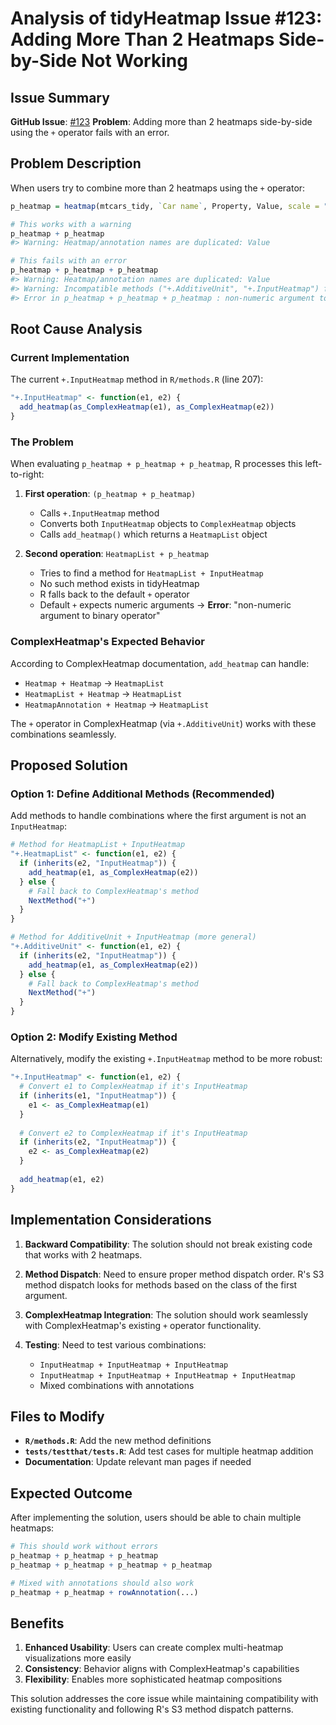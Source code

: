 # Analysis of tidyHeatmap Issue #123: Adding More Than 2 Heatmaps Side-by-Side Not Working

## Issue Summary

**GitHub Issue**: [#123](https://github.com/stemangiola/tidyHeatmap/issues/123)
**Problem**: Adding more than 2 heatmaps side-by-side using the `+` operator fails with an error.

## Problem Description

When users try to combine more than 2 heatmaps using the `+` operator:

```r
p_heatmap = heatmap(mtcars_tidy, `Car name`, Property, Value, scale = "row") 

# This works with a warning
p_heatmap + p_heatmap
#> Warning: Heatmap/annotation names are duplicated: Value

# This fails with an error
p_heatmap + p_heatmap + p_heatmap
#> Warning: Heatmap/annotation names are duplicated: Value
#> Warning: Incompatible methods ("+.AdditiveUnit", "+.InputHeatmap") for "+"
#> Error in p_heatmap + p_heatmap + p_heatmap : non-numeric argument to binary operator
```

## Root Cause Analysis

### Current Implementation

The current `+.InputHeatmap` method in `R/methods.R` (line 207):

```r
"+.InputHeatmap" <- function(e1, e2) {
  add_heatmap(as_ComplexHeatmap(e1), as_ComplexHeatmap(e2)) 
}
```

### The Problem

When evaluating `p_heatmap + p_heatmap + p_heatmap`, R processes this left-to-right:

1. **First operation**: `(p_heatmap + p_heatmap)` 
   - Calls `+.InputHeatmap` method
   - Converts both `InputHeatmap` objects to `ComplexHeatmap` objects
   - Calls `add_heatmap()` which returns a `HeatmapList` object

2. **Second operation**: `HeatmapList + p_heatmap`
   - Tries to find a method for `HeatmapList + InputHeatmap`
   - No such method exists in tidyHeatmap
   - R falls back to the default `+` operator
   - Default `+` expects numeric arguments → **Error**: "non-numeric argument to binary operator"

### ComplexHeatmap's Expected Behavior

According to ComplexHeatmap documentation, `add_heatmap` can handle:
- `Heatmap + Heatmap` → `HeatmapList`
- `HeatmapList + Heatmap` → `HeatmapList`  
- `HeatmapAnnotation + Heatmap` → `HeatmapList`

The `+` operator in ComplexHeatmap (via `+.AdditiveUnit`) works with these combinations seamlessly.

## Proposed Solution

### Option 1: Define Additional Methods (Recommended)

Add methods to handle combinations where the first argument is not an `InputHeatmap`:

```r
# Method for HeatmapList + InputHeatmap
"+.HeatmapList" <- function(e1, e2) {
  if (inherits(e2, "InputHeatmap")) {
    add_heatmap(e1, as_ComplexHeatmap(e2))
  } else {
    # Fall back to ComplexHeatmap's method
    NextMethod("+")
  }
}

# Method for AdditiveUnit + InputHeatmap (more general)
"+.AdditiveUnit" <- function(e1, e2) {
  if (inherits(e2, "InputHeatmap")) {
    add_heatmap(e1, as_ComplexHeatmap(e2))
  } else {
    # Fall back to ComplexHeatmap's method
    NextMethod("+")
  }
}
```

### Option 2: Modify Existing Method

Alternatively, modify the existing `+.InputHeatmap` method to be more robust:

```r
"+.InputHeatmap" <- function(e1, e2) {
  # Convert e1 to ComplexHeatmap if it's InputHeatmap
  if (inherits(e1, "InputHeatmap")) {
    e1 <- as_ComplexHeatmap(e1)
  }
  
  # Convert e2 to ComplexHeatmap if it's InputHeatmap
  if (inherits(e2, "InputHeatmap")) {
    e2 <- as_ComplexHeatmap(e2)
  }
  
  add_heatmap(e1, e2)
}
```

## Implementation Considerations

1. **Backward Compatibility**: The solution should not break existing code that works with 2 heatmaps.

2. **Method Dispatch**: Need to ensure proper method dispatch order. R's S3 method dispatch looks for methods based on the class of the first argument.

3. **ComplexHeatmap Integration**: The solution should work seamlessly with ComplexHeatmap's existing `+` operator functionality.

4. **Testing**: Need to test various combinations:
   - `InputHeatmap + InputHeatmap + InputHeatmap`
   - `InputHeatmap + InputHeatmap + InputHeatmap + InputHeatmap`
   - Mixed combinations with annotations

## Files to Modify

- **`R/methods.R`**: Add the new method definitions
- **`tests/testthat/tests.R`**: Add test cases for multiple heatmap addition
- **Documentation**: Update relevant man pages if needed

## Expected Outcome

After implementing the solution, users should be able to chain multiple heatmaps:

```r
# This should work without errors
p_heatmap + p_heatmap + p_heatmap
p_heatmap + p_heatmap + p_heatmap + p_heatmap

# Mixed with annotations should also work  
p_heatmap + p_heatmap + rowAnnotation(...)
```

## Benefits

1. **Enhanced Usability**: Users can create complex multi-heatmap visualizations more easily
2. **Consistency**: Behavior aligns with ComplexHeatmap's capabilities
3. **Flexibility**: Enables more sophisticated heatmap compositions

This solution addresses the core issue while maintaining compatibility with existing functionality and following R's S3 method dispatch patterns.
